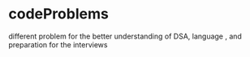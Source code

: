 # codeProblems
different problem for the better understanding of DSA, language , and preparation for the interviews
